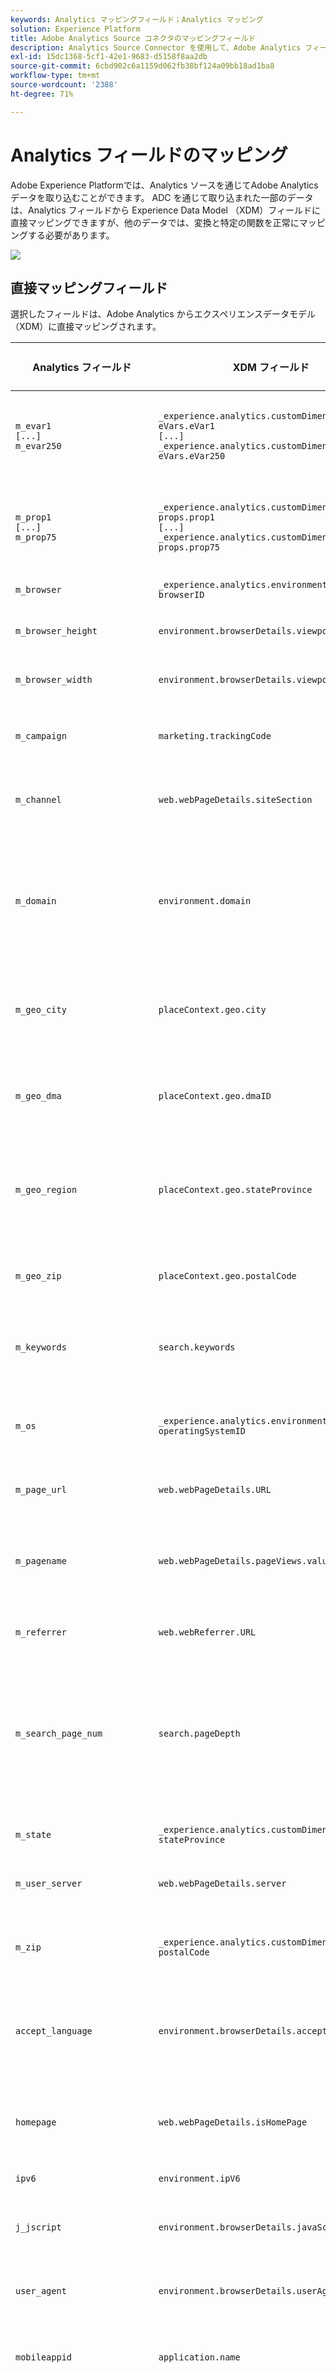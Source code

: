 ```yaml
---
keywords: Analytics マッピングフィールド；Analytics マッピング
solution: Experience Platform
title: Adobe Analytics Source コネクタのマッピングフィールド
description: Analytics Source Connector を使用して、Adobe Analytics フィールドを XDM フィールドにマッピングします。
exl-id: 15dc1368-5cf1-42e1-9683-d5158f8aa2db
source-git-commit: 6cbd902c6a1159d062fb38bf124a09bb18ad1ba8
workflow-type: tm+mt
source-wordcount: '2388'
ht-degree: 71%

---
```


# Analytics フィールドのマッピング

Adobe Experience Platformでは、Analytics ソースを通じてAdobe Analytics データを取り込むことができます。 ADC を通じて取り込まれた一部のデータは、Analytics フィールドから Experience Data Model （XDM）フィールドに直接マッピングできますが、他のデータでは、変換と特定の関数を正常にマッピングする必要があります。

![](../images/analytics-data-experience-platform.png)

## 直接マッピングフィールド

選択したフィールドは、Adobe Analytics からエクスペリエンスデータモデル（XDM）に直接マッピングされます。

| Analytics フィールド | XDM フィールド | XDM タイプ | 説明 |
| --------------- | --------- | -------- | ---------- |
| `m_evar1`<br/>`[...]`<br/>`m_evar250` | `_experience.analytics.customDimensions.`<br/>`eVars.eVar1`<br/>`[...]`<br/>`_experience.analytics.customDimensions.`<br/>`eVars.eVar250` | 文字列 | カスタム Analytics eVar。 eVar の使用方法は組織ごとに異なります。 |
| `m_prop1`<br/>`[...]`<br/>`m_prop75` | `_experience.analytics.customDimensions.`<br/>`props.prop1`<br/>`[...]`<br/>`_experience.analytics.customDimensions.`<br/>`props.prop75` | 文字列 | カスタム Analytics prop。 prop の使用方法は組織ごとに異なります。 |
| `m_browser` | `_experience.analytics.environment.`<br/>`browserID` | 整数 | ブラウザーの番号 ID。 |
| `m_browser_height` | `environment.browserDetails.viewportHeight` | 整数 | ブラウザーの高さ（ピクセル単位）。 |
| `m_browser_width` | `environment.browserDetails.viewportWidth` | 整数 | ブラウザーの幅（ピクセル単位）。 |
| `m_campaign` | `marketing.trackingCode` | 文字列 | トラッキングコードディメンションで使用される変数。 |
| `m_channel` | `web.webPageDetails.siteSection` | 文字列 | 「サイトセクション」ディメンションで使用される変数。 |
| `m_domain` | `environment.domain` | 文字列 | 「ドメイン」ディメンションで使用される変数。これは、ユーザーのインターネットサービスプロバイダー（ISP）に基づいています。 |
| `m_geo_city` | `placeContext.geo.city` | 文字列 | ヒットの市区町村の名前。これは、ヒットの IP アドレスに基づいています。 |
| `m_geo_dma` | `placeContext.geo.dmaID` | 整数 | ヒットの人口統計領域の数値 ID。これは、ヒットの IP アドレスに基づいています。 |
| `m_geo_region` | `placeContext.geo.stateProvince` | 文字列 | ヒットの都道府県または地域の名前。これは、ヒットの IP アドレスに基づいています。 |
| `m_geo_zip` | `placeContext.geo.postalCode` | 文字列 | ヒットの郵便番号。これは、ヒットの IP アドレスに基づいています。 |
| `m_keywords` | `search.keywords` | 文字列 | 「キーワード」ディメンションで使用される変数。 |
| `m_os` | `_experience.analytics.environment.`<br/>`operatingSystemID` | 整数 | 訪問者のオペレーティングシステムを表す数値 ID。user_agent 列に基づきます。 |
| `m_page_url` | `web.webPageDetails.URL` | 文字列 | ページヒットの URL。 |
| `m_pagename` | `web.webPageDetails.pageViews.value` | 文字列 | ページ名を持つヒットの 1 と等しくなります。 これは、Adobe Analyticsのページビュー数指標に似ています。 |
| `m_referrer` | `web.webReferrer.URL` | 文字列 | 前のページのページ URL。 |
| `m_search_page_num` | `search.pageDepth` | 整数 | 「すべての検索ページのランク」ディメンションで使用されます。ユーザーがクリックスルーしてサイトに到達する前にサイトが表示された検索結果ページを示します。 |
| `m_state` | `_experience.analytics.customDimensions.`<br/>`stateProvince` | 文字列 | 状態変数。 |
| `m_user_server` | `web.webPageDetails.server` | 文字列 | 「サーバー」ディメンションで使用される変数。 |
| `m_zip` | `_experience.analytics.customDimensions.`<br/>`postalCode` | 文字列 | 「郵便番号」ディメンションの生成に使用される変数。 |
| `accept_language` | `environment.browserDetails.acceptLanguage` | 文字列 | Accept-Language HTTP ヘッダーで指定されている受け入れ可能なすべての言語のリスト。 |
| `homepage` | `web.webPageDetails.isHomePage` | ブール値 | 廃止。 現在の URL がブラウザーのホームページかどうかを示します。 |
| `ipv6` | `environment.ipV6` | 文字列 |
| `j_jscript` | `environment.browserDetails.javaScriptVersion` | 文字列 | ブラウザーでサポートされているJavaScriptのバージョン。 |
| `user_agent` | `environment.browserDetails.userAgent` | 文字列 | HTTP ヘッダーで送信されるユーザーエージェント文字列。 |
| `mobileappid` | `application.name` | 文字列 | モバイルアプリ ID。次の形式で保存されます。`[AppName][BundleVersion]` |
| `mobiledevice` | `device.model` | 文字列 | モバイルデバイスの名前。iOS の場合は、コンマ区切りの 2 桁の文字列として格納されます。最初の数字はデバイスの世代を表し、2 番目の数字はデバイスファミリーを表します。 |
| `pointofinterest` | `placeContext.POIinteraction.POIDetail.`<br/>`name` | 文字列 | モバイルサービスで使用されます。目標地点を表します。 |
| `pointofinterestdistance` | `placeContext.POIinteraction.POIDetail.`<br/>`geoInteractionDetails.distanceToCenter` | 数値 | モバイルサービスで使用されます。目標地点の距離を表します。 |
| `mobileplaceaccuracy` | `placeContext.POIinteraction.POIDetail.`<br/>`geoInteractionDetails.deviceGeoAccuracy` | 数値 | コンテキストデータ変数 a.loc.acc から収集されます。 収集時の GPS の精度をメートル単位で示します。 |
| `mobileplacecategory` | `placeContext.POIinteraction.POIDetail.`<br/>`category` | 文字列 | コンテキストデータ変数 a.loc.category から収集されます。 特定の場所のカテゴリを表します。 |
| `mobileplaceid` | `placeContext.POIinteraction.POIDetail.`<br/>`POIID` | 文字列 | コンテキストデータ変数 a.loc.id から収集します。特定の対象地点の識別子。 |
| `video` | `media.mediaTimed.primaryAssetReference.`<br/>`_id` | 文字列 |  ビデオの名前。 |
| `videoad` | `advertising.adAssetReference._id` | 文字列 | 広告アセットの識別子。 |
| `videocontenttype` | `media.mediaTimed.primaryAssetViewDetails.`<br/>`broadcastContentType` | 文字列 | ビデオの Content-type。すべてのビデオ視聴について、自動的に「ビデオ」に設定されます。 |
| `videoadpod` | `advertising.adAssetViewDetails.adBreak._id` | 文字列 | ビデオ広告が含まれるポッド。 |
| `videoadinpod` | `advertising.adAssetViewDetails.index` | 整数 | ビデオ広告がポッド内の位置にあります。 |
| `videoplayername` | `media.mediaTimed.primaryAssetViewDetails.`<br/>`playerName` | 文字列 | ビデオプレイヤーの名前。 |
| `videochannel` | `media.mediaTimed.primaryAssetViewDetails.`<br/>`broadcastChannel` | 文字列 | ビデオチャネル。 |
| `videoadplayername` | `advertising.adAssetViewDetails.playerName` | 文字列 | ビデオ広告プレイヤーの名前。 |
| `videochapter` | `media.mediaTimed.mediaChapter.`<br/>`chapterAssetReference._id` | 文字列 | ビデオチャプターの名前 |
| `videoname` | `media.mediaTimed.primaryAssetReference.`<br/>`_dc.title` | 文字列 | ビデオ名。 |
| `videoadname` | `advertising.adAssetReference._dc.title` | 文字列 | ビデオ広告の名前。 |
| `videoshow` | `media.mediaTimed.primaryAssetReference.`<br/>`_iptc4xmpExt.Series._iptc4xmpExt.Name` | 文字列 | ビデオ番組。 |
| `videoseason` | `media.mediaTimed.primaryAssetReference.`<br/>`_iptc4xmpExt.Season._iptc4xmpExt.Name` | 文字列 | ビデオシーズン。 |
| `videoepisode` | `media.mediaTimed.primaryAssetReference.`<br/>`_iptc4xmpExt.Episode._iptc4xmpExt.Name` | 文字列 | ビデオのエピソード。 |
| `videonetwork` | `media.mediaTimed.primaryAssetViewDetails.`<br/>`broadcastNetwork` | 文字列 | ビデオネットワーク。 |
| `videoshowtype` | `media.mediaTimed.primaryAssetReference.`<br/>`showType` | 文字列 | ビデオ番組のタイプ。 |
| `videoadload` | `media.mediaTimed.primaryAssetViewDetails.`<br/>`adLoadType` | 文字列 | ビデオ広告の読み込み。 |
| `videofeedtype` | `media.mediaTimed.primaryAssetViewDetails.`<br/>`sourceFeed` | 文字列 | ビデオフィードのタイプ。 |
| `mobilebeaconmajor` | `placeContext.POIinteraction.POIDetail.`<br/>`beaconInteractionDetails.beaconMajor` | 数値 | Mobile Services ビーコンのメジャー番号。 |
| `mobilebeaconminor` | `placeContext.POIinteraction.POIDetail.`<br/>`beaconInteractionDetails.beaconMinor` | 数値 | Mobile Services ビーコンのマイナー番号。 |
| `mobilebeaconuuid` | `placeContext.POIinteraction.POIDetail.`<br/>`beaconInteractionDetails.proximityUUID` | 文字列 | Mobile Services ビーコンの UUID。 |
| `videosessionid` | `media.mediaTimed.primaryAssetViewDetails.`<br/>`_id` | 文字列 | ビデオセッション ID。 |
| `videogenre` | `media.mediaTimed.primaryAssetReference.`<br/>`_iptc4xmpExt.Genre` | 配列 | ビデオのジャンル。 | {title (オブジェクト), description (オブジェクト), type (オブジェクト), meta:xdmType (オブジェクト), items (文字列), meta:xdmField (オブジェクト)} |
| `mobileinstalls` | `application.firstLaunches` | オブジェクト | これは、インストールまたは再インストール後の最初の実行でトリガーされます | {id (文字列), value (数値)} |
| `mobileupgrades` | `application.upgrades` | オブジェクト | アプリのアップグレード番号を報告します。アップグレード後の最初の起動時またはバージョン番号の変更時に常にトリガーされます。 | {id (文字列), value (数値)} |
| `mobilelaunches` | `application.launches` | オブジェクト | アプリが起動された回数。 | {id (文字列), value (数値)} |
| `mobilecrashes` | `application.crashes` | オブジェクト | <!-- MISSING --> | {id (文字列), value (数値)} |
| `mobilemessageclicks` | `directMarketing.clicks` | オブジェクト | <!-- MISSING --> | {id (文字列), value (数値)} |
| `mobileplaceentry` | `placeContext.POIinteraction.poiEntries` | オブジェクト | <!-- MISSING --> | {id (文字列), value (数値)} |
| `mobileplaceexit` | `placeContext.POIinteraction.poiExits` | オブジェクト | <!-- MISSING --> | {id (文字列), value (数値)} |
| `videotime` | `media.mediaTimed.timePlayed` | オブジェクト | <!-- MISSING --> | {id (文字列), value (数値)} |
| `videostart` | `media.mediaTimed.impressions` | オブジェクト | <!-- MISSING --> | {id (文字列), value (数値)} |
| `videocomplete` | `media.mediaTimed.completes` | オブジェクト | <!-- MISSING --> | {id (文字列), value (数値)} |
| `videosegmentviews` | `media.mediaTimed.mediaSegmentViews` | オブジェクト | <!-- MISSING --> | {id (文字列), value (数値)} |
| `videoadstart` | `advertising.impressions` | オブジェクト | <!-- MISSING --> | {id (文字列), value (数値)} |
| `videoadcomplete` | `advertising.completes` | オブジェクト | <!-- MISSING --> | {id (文字列), value (数値)} |
| `videoadtime` | `advertising.timePlayed` | オブジェクト | <!-- MISSING --> | {id (文字列), value (数値)} |
| `videochapterstart` | `media.mediaTimed.mediaChapter.`<br/>`impressions` | オブジェクト | <!-- MISSING --> | {id (文字列), value (数値)} |
| `videochaptercomplete` | `media.mediaTimed.mediaChapter.`<br/>`completes` | オブジェクト | <!-- MISSING --> | {id (文字列), value (数値)} |
| `videochaptertime` | `media.mediaTimed.mediaChapter.`<br/>`timePlayed` | オブジェクト | <!-- MISSING --> | {id (文字列), value (数値)} |
| `videoplay` | `media.mediaTimed.starts` | オブジェクト | <!-- MISSING --> | {id (文字列), value (数値)} |
| `videototaltime` | `media.mediaTimed.totalTimePlayed` | オブジェクト | <!-- MISSING --> | {id (文字列), value (数値)} |
| `videoqoetimetostart` | `media.mediaTimed.primaryAssetViewDetails.`<br/>`qoe.timeToStart` | オブジェクト | ビデオ画質の開始時間。 | {id (文字列), value (数値)} |
| `videoqoedropbeforestart` | `media.mediaTimed.dropBeforeStarts` | オブジェクト | <!-- MISSING --> | {id (文字列), value (数値)} |
| `videoqoebuffercount` | `media.mediaTimed.primaryAssetViewDetails.`<br/>`qoe.buffers` | オブジェクト | ビデオ画質バッファ数 | {id (文字列), value (数値)} |
| `videoqoebuffertime` | `media.mediaTimed.primaryAssetViewDetails.`<br/>`qoe.bufferTime` | オブジェクト | ビデオ画質バッファ時間 | {id (文字列), value (数値)} |
| `videoqoebitratechangecount` | `media.mediaTimed.primaryAssetViewDetails.`<br/>`qoe.bitrateChanges` | オブジェクト | ビデオ画質変更回数 | {id (文字列), value (数値)} |
| `videoqoebitrateaverage` | `media.mediaTimed.primaryAssetViewDetails.`<br/>`qoe.bitrateAverage` | オブジェクト | ビデオ画質の平均ビットレート | {id (文字列), value (数値)} |
| `videoqoeerrorcount` | `media.mediaTimed.primaryAssetViewDetails.`<br/>`qoe.errors` | オブジェクト | ビデオ画質エラー回数 | {id (文字列), value (数値)} |
| `videoqoedroppedframecount` | `media.mediaTimed.primaryAssetViewDetails.`<br/>`qoe.droppedFrames` | オブジェクト | <!-- MISSING --> | {id (文字列), value (数値)} |
| `videoprogress10` | `media.mediaTimed.progress10` | オブジェクト | <!-- MISSING --> | {id (文字列), value (数値)} |
| `videoprogress25` | `media.mediaTimed.progress25` | オブジェクト | <!-- MISSING --> | {id (文字列), value (数値)} |
| `videoprogress50` | `media.mediaTimed.progress50` | オブジェクト | <!-- MISSING --> | {id (文字列), value (数値)} |
| `videoprogress75` | `media.mediaTimed.progress75` | オブジェクト | <!-- MISSING --> | {id (文字列), value (数値)} |
| `videoprogress95` | `media.mediaTimed.progress95` | オブジェクト | <!-- MISSING --> | {id (文字列), value (数値)} |
| `videoresume` | `media.mediaTimed.resumes` | オブジェクト | <!-- MISSING --> | {id (文字列), value (数値)} |
| `videopausecount` | `media.mediaTimed.pauses` | オブジェクト | <!-- MISSING --> | {id (文字列), value (数値)} |
| `videopausetime` | `media.mediaTimed.pauseTime` | オブジェクト | <!-- MISSING --> | {id (文字列), value (数値)} |
| `videosecondssincelastcall` | `media.mediaTimed.primaryAssetViewDetails.`<br/>`sessionTimeout` | 整数 |

{style="table-layout:auto"}

## 分割マッピングフィールド

これらのフィールドには 1 つのソースがありますが、**複数の** XDM の場所にマッピングされます。

| Analytics フィールド | XDM フィールド | XDM タイプ | 説明 |
| --------------- | --------- | -------- | ---------- |
| `s_resolution` | `device.screenWidth`、<br/>`device.screenHeight` | 整数 | モニターの解像度を表す数値 ID。 |
| `mobileosversion` | `environment.operatingSystem`、<br/>`environment.operatingSystemVersion` | 文字列 | モバイルオペレーティングシステムのバージョン。 |
| `videoadlength` | `advertising.adAssetReference._xmpDM.duration` | 整数 | ビデオ広告の長さ。 |

{style="table-layout:auto"}

## 生成されたマッピングフィールド

ADC からの Select フィールドは変換する必要があり、XDM で生成するにはAdobe Analyticsからの直接コピー以外のロジックが必要です。

| Analytics フィールド | XDM フィールド | XDM タイプ | 説明 |
| --------------- | --------- | -------- | ----------- |
| `m_prop1`<br/>`[...]`<br/>`m_prop75` | `_experience.analytics.customDimensions`<br/>`.listprops.prop1`<br/>`[...]`<br/>`_experience.analytics.customDimensions.`<br/>`listprops.prop75` | オブジェクト | カスタム Analytics prop （リスト prop として設定）。 値の区切りリストが含まれます。 | {} |
| `m_hier1`<br/>`[...]`<br/>`m_hier5` | `_experience.analytics.customDimensions.`<br/>`hierarchies.hier1`<br/>`[...]`<br/>`_experience.analytics.customDimensions.`<br/>`hierarchies.hier5` | オブジェクト | 階層変数で使用されます。値の区切りリストが含まれます。 | {values (配列), delimiter (文字列)} |
| `m_mvvar1`<br/>`[...]`<br/>`m_mvvar3` | `_experience.analytics.customDimensions.`<br/>`lists.list1.list[]`<br/>`[...]`<br/>`_experience.analytics.customDimensions.`<br/>`lists.list3.list[]` | 配列 | カスタム Analytics リスト変数。 値の区切りリストを含みます。 | {value (文字列), key (文字列)} |
| `m_color` | `device.colorDepth` | 整数 | 色深度 ID。c_color 列の値に基づきます。 |
| `m_cookies` | `environment.browserDetails.cookiesEnabled` | ブール値 | Cookie サポートディメンションで使用される変数。 |
| `m_event_list` | `commerce.purchases`,<br/>`commerce.productViews`,<br/>`commerce.productListOpens`,<br/>`commerce.checkouts`,<br/>`commerce.productListAdds`,<br/>`commerce.productListRemovals`,<br/>`commerce.productListViews` | オブジェクト | 標準コマースイベントがヒット時にトリガーされました。 | {id (文字列), value (数値)} |
| `m_event_list` | `_experience.analytics.event1to100.event1`<br/>`[...]`<br/>`_experience.analytics.event901to1000.event1000` | オブジェクト | カスタムイベントがヒット時にトリガーされました。 | {id (オブジェクト), value (オブジェクト)} |
| `m_geo_country` | `placeContext.geo.countryCode` | 文字列 | ヒットが発生した国の略称（IP アドレスに基づく）。 |
| `m_geo_latitude` | `placeContext.geo._schema.latitude` | 数値 | <!-- MISSING --> |
| `m_geo_longitude` | `placeContext.geo._schema.longitude` | 数値 | <!-- MISSING --> |
| `m_java_enabled` | `environment.browserDetails.javaEnabled` | ブール値 | Java™ が有効かどうかを示すフラグ。 |
| `m_latitude` | `placeContext.geo._schema.latitude` | 数値 | <!-- MISSING --> |
| `m_longitude` | `placeContext.geo._schema.longitude` | 数値 | <!-- MISSING --> |
| `m_page_event_var1` | `web.webInteraction.URL` | 文字列 | リンクトラッキングイメージリクエストでのみ使用される変数。この変数には、クリックされたダウンロードリンク、離脱リンク、またはカスタムリンクの URL が含まれます。 |
| `m_page_event_var2` | `web.webInteraction.name` | 文字列 | リンクトラッキングイメージリクエストでのみ使用される変数。このリストは、リンクのカスタム名をリスト表示します（指定されている場合）。 |
| `m_page_type` | `web.webPageDetails.isErrorPage` | ブール値 | 「ページが見つかりません」ディメンションの入力に使用される変数。この変数は、空にするか、「ErrorPage」を含む必要があります。 |
| `m_pagename_no_url` | `web.webPageDetails.name` | 数値 | ページの名前（設定されている場合）。ページを指定しない場合、この値は空のままになります。 |
| `m_paid_search` | `search.isPaid` | ブール値 | ヒットが有料検索の検出に一致した場合に設定されるフラグ。 |
| `m_product_list` | `productListItems[].items` | 配列 | 製品リスト。products 変数を通じて渡されます。 | {SKU (文字列), quantity (整数), priceTotal (数値)} |
| `m_ref_type` | `web.webReferrer.type` | 文字列 | ヒットのリファラルのタイプを表す数値 ID。<br/>`1`：サイト内 <br/>`2`：その他の Web サイト <br/>`3`：検索エンジン <br/>`4`：検索エンジン <br/>`5`:USENET<br/>`6`：型指定/ブックマーク（リファラーなし） <br/>`7`：電子メール <br/>`8`:JavaScriptなし <br/>`9`：ソーシャルネットワーク |
| `m_search_engine` | `search.searchEngine` | 文字列 | サイトに訪問者を誘導した検索エンジンを表す数値 ID。 |
| `post_currency` | `commerce.order.currencyCode` | 文字列 | トランザクションで使用された通貨のコード。 |
| `post_cust_hit_time_gmt` | `timestamp` | 文字列 | タイムスタンプが有効なデータセットでのみ使用されます。これは、UNIX® 時間に基づいて、ヒットと共に送信されるタイムスタンプです。 |
| `post_cust_visid` | `identityMap` | オブジェクト | 顧客訪問者 ID。 |
| `post_cust_visid` | `endUserIDs._experience.aacustomid.primary` | ブール値 | 顧客訪問者 ID。 |
| `post_cust_visid` | `endUserIDs._experience.aacustomid.namespace.code` | 文字列 | 顧客訪問者 ID。 |
| `post_visid_high` + `visid_low` | `identityMap` | オブジェクト | 訪問の一意の ID。 |
| `post_visid_high` + `visid_low` | `endUserIDs._experience.aaid.id` | 文字列 | 訪問の一意の ID。 |
| `post_visid_high` | `endUserIDs._experience.aaid.primary` | ブール値 | 訪問を一意に識別するために `visid_low` と共に使用されます。 |
| `post_visid_high` | `endUserIDs._experience.aaid.namespace.code` | 文字列 | 訪問を一意に識別するために `visid_low` と共に使用されます。 |
| `post_visid_low` | `identityMap` | オブジェクト | visid_high と共に使用して、訪問を一意に識別します。 |
| `hit_time_gmt` | `receivedTimestamp` | 文字列 | ヒットのタイムスタンプ（UNIX® 時間に基づく）。 |
| `hitid_high` + `hitid_low` | `_id` | 文字列 | ヒットを識別する一意の ID。 |
| `hitid_low` | `_id` | 文字列 | hitid_high と共に使用して、ヒットを一意に識別します。 |
| `ip` | `environment.ipV4` | 文字列 | イメージリクエストの HTTP ヘッダーに基づく IP アドレス。 |
| `j_jscript` | `environment.browserDetails.javaScriptEnabled` | ブール値 | 使用する JavaScript のバージョン。 |
| `mcvisid_high` + `mcvisid_low` | identityMap | オブジェクト | Experience Cloud 訪問者 ID。 |
| `mcvisid_high` + `mcvisid_low` | endUserIDs._experience.mcid.id | 文字列 | Experience CloudID （ECID）は、MCID とも呼ばれ、名前空間で使用されることもあります。 |
| `mcvisid_high` | `endUserIDs._experience.mcid.primary` | ブール値 | Experience CloudID （ECID）は、MCID とも呼ばれ、名前空間で使用されることもあります。 |
| `mcvisid_high` | `endUserIDs._experience.mcid.namespace.code` | 文字列 | Experience CloudID （ECID）は、MCID とも呼ばれ、名前空間で使用されることもあります。 |
| `mcvisid_low` | `identityMap` | オブジェクト | Experience Cloud 訪問者 ID。 |
| `sdid_high` + `sdid_low` | `_experience.target.supplementalDataID` | 文字列 | ヒットステッチ ID。解析フィールド sdid_high と sdid_low は、2 つ以上の受信ヒットを結合するために使用される補足的なデータ ID です。 |
| `mobilebeaconproximity` | `placeContext.POIinteraction.POIDetail.`<br/>`beaconInteractionDetails.proximity` | 文字列 | Mobile Services ビーコンの近接性. |
| `videochapter` | `media.mediaTimed.mediaChapter.`<br/>`chapterAssetReference._xmpDM.duration` | 整数 | ビデオの章の名前。 |
| `videolength` | `media.mediaTimed.primaryAssetReference.`<br/>`_xmpDM.duration` | 整数 | ビデオの長さ。 |

{style="table-layout:auto"}

## 高度なマッピングフィールド

「Select」フィールド（「post values」と呼ばれる）には、Adobeが処理ルール、VISTA ルール、ルックアップテーブルを使用して値を調整した後のデータが含まれます。 ほとんどの post 値には、事前に処理された対応策があります。 組織は、前処理フィールド、後処理フィールド、またはその両方を使用するかどうかを決定できます。

クエリサービスを使用したこれらの変換の実行について詳しくは、『クエリサービスユーザーガイド』の {0](/help/query-service/sql/adobe-defined-functions.md)Adobe定義関数 } を参照してください。[

| Analytics フィールド | XDM フィールド | XDM タイプ | 説明 |
| --------------- | --------- | -------- | ---------- |
| `post_evar1`<br/>`[...]`<br/>`post_evar250` | `_experience.analytics.customDimensions.`<br/>`eVars.eVar1`<br/>`[...]`<br/>`_experience.analytics.customDimensions.`<br/>`eVars.eVar250` | 文字列 | カスタム Analytics eVar。 eVar の使用方法は組織ごとに異なります。 |
| `post_prop1`<br/>`[...]`<br/>`post_prop75` | `_experience.analytics.customDimensions.`<br/>`props.prop1`<br/>`[...]`<br/>`_experience.analytics.customDimensions.`<br/>`props.prop75` | 文字列 | カスタム Analytics prop。 prop の使用方法は組織ごとに異なります。 |
| `post_browser_height` | `environment.browserDetails.viewportHeight` | 整数 | ブラウザーの高さ（ピクセル単位）。 |
| `post_browser_width` | `environment.browserDetails.viewportWidth` | 整数 | ブラウザーの幅（ピクセル単位）。 |
| `post_campaign` | `marketing.trackingCode` | 文字列 | トラッキングコードディメンションで使用される変数。 |
| `post_channel` | `web.webPageDetails.siteSection` | 文字列 | 「サイトセクション」ディメンションで使用される変数。 |
| `post_cust_visid` | `endUserIDs._experience.aacustomid.id` | 文字列 | カスタム訪問者 ID（設定されている場合）。 |
| `post_first_hit_page_url` | `_experience.analytics.endUser.`<br/>`firstWeb.webPageDetails.URL` | 文字列 | 訪問者が最初に到達するページの URL。 |
| `post_first_hit_pagename` | `_experience.analytics.endUser.`<br/>`firstWeb.webPageDetails.name` | 文字列 | 「オリジナルの入口ページ」ディメンションで使用される変数。訪問者の入口ページのページ名。 |
| `post_keywords` | `search.keywords` | 文字列 | ヒット用に収集されたキーワード。 |
| `post_page_url` | `web.webPageDetails.URL` | 文字列 | ページヒットの URL。 |
| `post_pagename` | `web.webPageDetails.pageViews.value` | 文字列 | ページ名を持つヒットの 1 と等しくなります。 これは、Adobe Analyticsのページビュー数指標に似ています。 |
| `post_purchaseid` | `commerce.order.purchaseID` | 文字列 | 購入を一意に識別するために使用される変数。 |
| `post_referrer` | `web.webReferrer.URL` | 文字列 | 前のページの URL。 |
| `post_state` | `_experience.analytics.customDimensions.`<br/>`stateProvince` | 文字列 | 状態変数。 |
| `post_user_server` | `web.webPageDetails.server` | 文字列 | 「サーバー」ディメンションで使用される変数。 |
| `post_zip` | `_experience.analytics.customDimensions.`<br/>`postalCode` | 文字列 | 「郵便番号」ディメンションの生成に使用される変数。 |
| `browser` | `_experience.analytics.environment.`<br/>`browserID` | 整数 | ブラウザーの数値 ID。 |
| `domain` | `environment.domain` | 文字列 | 「ドメイン」ディメンションで使用される変数。これは、ユーザーのインターネットサービスプロバイダー（ISP）に基づいています。 |
| `first_hit_referrer` | `_experience.analytics.endUser.`<br/>`firstWeb.webReferrer.URL` | 文字列 | 訪問者の最初の参照 URL。 |
| `geo_city` | `placeContext.geo.city` | 文字列 | ヒットの市区町村の名前。これは、ヒットの IP アドレスに基づいています。 |
| `geo_dma` | `placeContext.geo.dmaID` | 整数 | ヒットの人口統計領域の数値 ID。これは、ヒットの IP アドレスに基づいています。 |
| `geo_region` | `placeContext.geo.stateProvince` | 文字列 | ヒットの都道府県または地域の名前。これは、ヒットの IP アドレスに基づいています。 |
| `geo_zip` | `placeContext.geo.postalCode` | 文字列 | ヒットの郵便番号。これは、ヒットの IP アドレスに基づいています。 |
| `os` | `_experience.analytics.environment.`<br/>`operatingSystemID` | 整数 | 訪問者のオペレーティングシステムを表す数値 ID。user_agent 列に基づきます。 |
| `search_page_num` | `search.pageDepth` | 整数 | この変数は、「すべての検索ページのランク」ディメンションで使用され、ユーザーがクリックスルーしてサイトに到達する前に、お客様のサイトが表示された | 検索結果のページを示します。 |
| `visit_keywords` | `_experience.analytics.session.`<br/>`search.keywords` | 文字列 | 「検索キーワード」ディメンションで使用される変数。 |
| `visit_num` | `_experience.analytics.session.`<br/>`num` | 整数 | 「訪問回数」ディメンションで使用される変数。1 から始まり、（訪問者ごとに）新しい訪問が開始されるたびに増分されます。 |
| `visit_page_num` | `_experience.analytics.session.`<br/>`depth` | 整数 | 「ヒットの深さ」ディメンションで使用される変数。この値は、ユーザーが生成したヒットごとに 1 ずつ増加し、各訪問後にリセットされます。 |
| `visit_referrer` | `_experience.analytics.session.`<br/>`web.webReferrer.URL` | 文字列 | 訪問の最初のリファラー。 |
| `visit_search_page_num` | `_experience.analytics.session.`<br/>`search.pageDepth` | 整数 | 訪問の最初のページ名。 |
| `post_prop1`<br/>`[...]`<br/>`post_prop75` | `_experience.analytics.customDimensions.`<br/>`listprops.prop1`<br/>`[...]`<br/>`_experience.analytics.customDimensions.`<br/>`listprops.prop75` | オブジェクト | カスタム Analytics prop （リスト prop として設定）。 値の区切りリストが含まれます。 |
| `post_hier1`<br/>`[...]`<br/>`post_hier5` | `_experience.analytics.customDimensions.`<br/>`hierarchies.hier1`<br/>`[...]`<br/>`_experience.analytics.customDimensions.`<br/>`hierarchies.hier5` | オブジェクト | 階層変数で使用され、値の区切りリストが含まれます。 | {values (配列), delimiter (文字列)} |
| `post_mvvar1`<br/>`[...]`<br/>`post_mvvar3` | `_experience.analytics.customDimensions.`<br/>`lists.list1.list[]`<br/>`[...]`<br/>`_experience.analytics.customDimensions.`<br/>`lists.list3.list[]` | 配列 | 変数値のリスト。実装に応じて、カスタム値の区切りリストが含まれます。 | {value (文字列), key (文字列)} |
| `post_cookies` | `environment.browserDetails.cookiesEnabled` | ブール値 | 「cookie サポート」ディメンションで使用される変数。 |
| `post_event_list` | `commerce.purchases`,<br/>`commerce.productViews`,<br/>`commerce.productListOpens`,<br/>`commerce.checkouts`,<br/>`commerce.productListAdds`,<br/>`commerce.productListRemovals`,<br/>`commerce.productListViews` | オブジェクト | 標準コマースイベントがヒット時にトリガーされました。 | {id (文字列), value (数値)} |
| `post_event_list` | `_experience.analytics.event1to100.event1`<br/>`[...]`<br/>`_experience.analytics.event901to1000.event1000` | オブジェクト | カスタムイベントがヒット時にトリガーされました。 | {id (オブジェクト), value (オブジェクト)} |
| `post_java_enabled` | `environment.browserDetails.javaEnabled` | ブール値 | Java™ が有効かどうかを示すフラグ。 |
| `post_latitude` | `placeContext.geo._schema.latitude` | 数値 | <!-- MISSING --> |
| `post_longitude` | `placeContext.geo._schema.longitude` | 数値 | <!-- MISSING --> |
| `post_page_event` | `web.webInteraction.type` | 文字列 | イメージリクエストで送信されるヒットのタイプ（標準的なヒット、ダウンロードリンク、離脱リンク、クリックされたカスタムリンク）。 |
| `post_page_event` | `web.webInteraction.linkClicks.value` | 数値 | ヒットがリンククリックの場合は 1 になります。 これは、Adobe Analyticsのページイベント指標と同様です。 |
| `post_page_event_var1` | `web.webInteraction.URL` | 文字列 | この変数は、リンクトラッキングイメージリクエストでのみ使用されます。ダウンロードリンク、離脱リンク、またはクリックされたカスタムリンクの URL です。 |
| `post_page_event_var2` | `web.webInteraction.name` | 文字列 | この変数は、リンクトラッキングイメージリクエストでのみ使用されます。これは、リンクのカスタム名です。 |
| `post_page_type` | `web.webPageDetails.isErrorPage` | ブール値 | 「エラーページ」ディメンションの入力に使用されます。この変数の値は、空か「ErrorPage」である必要があります。 |
| `post_pagename_no_url` | `web.webPageDetails.name` | 数値 | ページの名前（設定されている場合）。ページを指定しない場合、この値は空のままになります。 |
| `post_product_list` | `productListItems[].items` | 配列 | 製品リスト。products 変数を通じて渡されます。 | {SKU (文字列), quantity (整数), priceTotal (数値)} |
| `post_search_engine` | `search.searchEngine` | 文字列 | サイトに訪問者を誘導した検索エンジンを表す数値 ID。 |
| `mvvar1_instances` | `.list.items[]` | オブジェクト | 変数値のリスト。実装に応じて、カスタム値の区切りリストが含まれます。 |
| `mvvar2_instances` | `.list.items[]` | オブジェクト | 変数値のリスト。実装に応じて、カスタム値の区切りリストが含まれます。 |
| `mvvar3_instances` | `.list.items[]` | オブジェクト | 変数値のリスト。実装に応じて、カスタム値の区切りリストが含まれます。 |
| `color` | `device.colorDepth` | 整数 | c_color 列の値に基づく色深度 ID。 |
| `first_hit_ref_type` | `_experience.analytics.endUser.`<br/>`firstWeb.webReferrer.type` | 文字列 | 訪問者の最初のリファラーのリファラータイプを表す数値 ID。 |
| `first_hit_time_gmt` | `_experience.analytics.endUser.`<br/>`firstTimestamp` | 整数 | 訪問者の最初のヒットのタイムスタンプ（UNIX® 時間）。 |
| `geo_country` | `placeContext.geo.countryCode` | 文字列 | ヒットの発生元となった国の略称（IP アドレスに基づく）。 |
| `geo_latitude` | `placeContext.geo._schema.latitude` | 数値 | <!-- MISSING --> |
| `geo_longitude` | `placeContext.geo._schema.longitude` | 数値 | <!-- MISSING --> |
| `paid_search` | `search.isPaid` | ブール値 | ヒットが有料検索の検出に一致した場合に設定されるフラグ。 |
| `ref_type` | `web.webReferrer.type` | 文字列 | ヒットのリファラルのタイプを表す数値 ID。 |
| `visit_paid_search` | `_experience.analytics.session.`<br/>`search.isPaid` | ブール値 | 訪問の最初のヒットが有料検索ヒットからのヒットであったかどうかを示すフラグ（1 = 有料、0 = 無料）。 |
| `visit_ref_type` | `_experience.analytics.session.`<br/>`web.webReferrer.type` | 文字列 | 訪問の最初のリファラーのリファラータイプを表す数値 ID。 |
| `visit_search_engine` | `_experience.analytics.session.`<br/>`search.searchEngine` | 文字列 | 訪問の最初の検索エンジンを表す数値 ID。 |
| `visit_start_time_gmt` | `_experience.analytics.session.`<br/>`timestamp` | 整数 | 訪問の最初のヒットのタイムスタンプ（UNIX® 時間）。 |

{style="table-layout:auto"}
